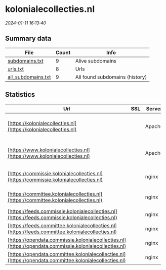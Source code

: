 # kolonialecollecties.nl
*2024-01-11 16:13:40*
## Summary data
| File       | Count | Info |
|------------|-------|------|
|[subdomains.txt](/data/kolonialecollecties.nl/subdomains.txt)|9|Alive subdomains|
|[urls.txt](/data/kolonialecollecties.nl/urls.txt)|8|Urls|
|[all_subdomains.txt](/data/kolonialecollecties.nl/all_subdomains.txt)|9|All found subdomains (history)|
## Statistics
| Url | SSL | Server | Cookie | HSTS | CSP | XFO | XXP | RP | Tech |Title |
|------------|-------|------|------|------|------|------|------|------|------|------|
|[https://kolonialecollecties.nl](https://kolonialecollecties.nl)| |Apache| |:white_check_mark: | | | | :white_check_mark: |Apache HTTP Server HSTS|Commissie Koloni...|
|[https://www.kolonialecollecties.nl](https://www.kolonialecollecties.nl)| |Apache| |:white_check_mark: | | | | :white_check_mark: |Apache HTTP Server HSTS|Commissie Koloni...|
|[https://commissie.kolonialecollecties.nl](https://commissie.kolonialecollecties.nl)| |nginx| |:white_check_mark: |:warning: | :white_check_mark: | :white_check_mark: | :white_check_mark: |Bloomreach HSTS Nginx|Home | Commissie...|
|[https://committee.kolonialecollecties.nl](https://committee.kolonialecollecties.nl)| |nginx| |:white_check_mark: |:warning: | :white_check_mark: | :white_check_mark: | :white_check_mark: |Bloomreach HSTS Nginx|Home | Committee...|
|[https://feeds.commissie.kolonialecollecties.nl](https://feeds.commissie.kolonialecollecties.nl)| |nginx| |:white_check_mark: | | :white_check_mark: | :white_check_mark: | :white_check_mark: |HSTS Nginx||
|[https://feeds.committee.kolonialecollecties.nl](https://feeds.committee.kolonialecollecties.nl)| |nginx| |:white_check_mark: | | :white_check_mark: | :white_check_mark: | :white_check_mark: |HSTS Nginx||
|[https://opendata.commissie.kolonialecollecties.nl](https://opendata.commissie.kolonialecollecties.nl)| |nginx| |:white_check_mark: | | :white_check_mark: | :white_check_mark: | :white_check_mark: |HSTS Nginx||
|[https://opendata.committee.kolonialecollecties.nl](https://opendata.committee.kolonialecollecties.nl)| |nginx| |:white_check_mark: | | :white_check_mark: | :white_check_mark: | :white_check_mark: |HSTS Nginx||